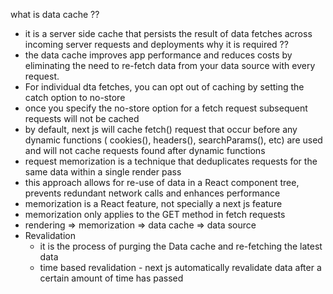 what is data cache ??
- it is a server side cache that persists the result of data fetches across incoming server requests and deployments
why it is required ??
- the data cache improves app performance and reduces costs by eliminating the need to re-fetch data from your data source with every request.
- For individual dta fetches, you can opt out of caching by setting the catch option to no-store
- once you specify the no-store option for a fetch request subsequent requests will not be cached
- by default, next js will cache fetch() request that occur before any dynamic functions ( cookies(), headers(), searchParams(), etc) are used and will not cache requests found after dynamic functions
- request memorization is a technique that deduplicates  requests for the same data within a single render pass
- this approach allows for re-use of data in a React component tree, prevents redundant network calls and enhances performance
- memorization is a React feature, not specially a next js feature
- memorization only applies to the GET method in fetch requests
- rendering => memorization => data cache => data source
- Revalidation
  - it is the process of purging the Data cache and re-fetching the latest data
  - time based revalidation - next js automatically revalidate data after a certain amount of time has passed